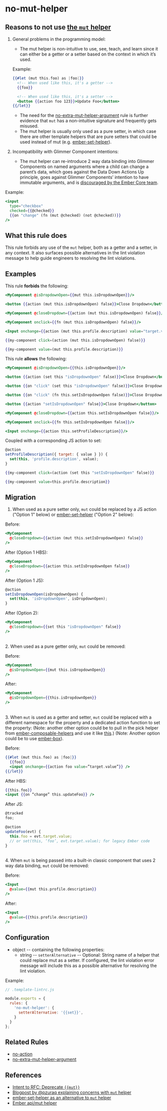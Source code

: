 # no-mut-helper

## Reasons to not use [the `mut` helper](https://api.emberjs.com/ember/release/classes/Ember.Templates.helpers/methods/each?anchor=mut)

1. General problems in the programming model:
   * The mut helper is non-intuitive to use, see, teach, and learn since it can either be a getter or a setter based on the context in which it’s used.

   Example:

   ```hbs
   {{#let (mut this.foo) as |foo|}}
     <!-- When used like this, it's a getter -->
     {{foo}}

     <!-- When used like this, it's a setter -->
     <button {{action foo 123}}>Update Foo</button>
   {{/let}}
   ```

   * The need for the [no-extra-mut-helper-argument](no-extra-mut-helper-argument.md) rule is further evidence that `mut` has a non-intuitive signature and frequently gets misused.
   * The mut helper is usually only used as a pure setter, in which case there are other template helpers that are pure setters that could be used instead of mut (e.g. [ember-set-helper](https://github.com/pzuraq/ember-set-helper)).
2. Incompatibility with Glimmer Component intentions:

   * The mut helper can re-introduce 2 way data binding into Glimmer Components on named arguments where a child can change a parent’s data, which goes against the Data Down Actions Up principle, goes against Glimmer Components’ intention to have immutable arguments, and is [discouraged by the Ember Core team](https://www.pzuraq.com/on-mut-and-2-way-binding/).

Example:

```hbs
<input
  type="checkbox"
  checked={{@checked}}
  {{on "change" (fn (mut @checked) (not @checked))}}
/>
```

## What this rule does

This rule forbids any use of the `mut` helper, both as a getter and a setter, in any context. It also
surfaces possible alternatives in the lint violation message to help guide engineers to resolving
the lint violations.

## Examples

This rule **forbids** the following:

```hbs
<MyComponent @isDropdownOpen={{mut this.isDropdownOpen}}/>
```

```hbs
<button {{action (mut this.isDropdownOpen) false}}>Close Dropdown</button>
```

```hbs
<MyComponent @closeDropdown={{action (mut this.isDropdownOpen) false}}/>
```

```hbs
<MyComponent onclick={{fn (mut this.isDropdownOpen) false}}/>
```

```hbs
<Input onchange={{action (mut this.profile.description) value="target.value"}}/>
```

```hbs
{{my-component click=(action (mut this.isDropdownOpen) false)}}
```

```hbs
{{my-component value=(mut this.profile.description)}}
```

This rule **allows** the following:

```hbs
<MyComponent @isDropdownOpen={{this.isDropdownOpen}}/>
```

```hbs
<button {{action (set this "isDropdownOpen" false)}}>Close Dropdown</button>
```

```hbs
<button {{on "click" (set this "isDropdownOpen" false)}}>Close Dropdown</button>
```

```hbs
<button {{on "click" (fn this.setIsDropdownOpen false)}}>Close Dropdown</button>
```

```hbs
<button {{action "setIsDropdownOpen" false}}>Close Dropdown</button>
```

```hbs
<MyComponent @closeDropdown={{action this.setIsDropdownOpen false}}/>
```

```hbs
<MyComponent onclick={{fn this.setIsDropdownOpen false}}/>
```

```hbs
<Input onchange={{action this.setProfileDescription}}/>
```

Coupled with a corresponding JS action to set:

```js
@action
setProfileDescription({ target: { value } }) {
  set(this, 'profile.description', value);
}
```

```hbs
{{my-component click=(action (set this "setIsDropdownOpen" false)}}
```

```hbs
{{my-component value=this.profile.description}}
```

## Migration

1. When used as a pure setter only, `mut` could be replaced by a JS action ("Option 1" below) or [ember-set-helper](https://github.com/pzuraq/ember-set-helper) ("Option 2" below):

Before:

```hbs
<MyComponent
  @closeDropdown={{action (mut this.setIsDropdownOpen) false}}
/>
```

After (Option 1 HBS):

```hbs
<MyComponent
  @closeDropdown={{action this.setIsDropdownOpen false}}
/>
```

After (Option 1 JS):

```js
@action
setIsDropdownOpen(isDropdownOpen) {
  set(this, 'isDropdownOpen', isDropdownOpen);
}
```

After (Option 2):

```hbs
<MyComponent
  @closeDropdown={{set this "isDropdownOpen" false}}
/>
```

\
2. When used as a pure getter only, `mut` could be removed:

Before:

```hbs
<MyComponent
  @isDropdownOpen={{mut this.isDropdownOpen}}
/>
```

After:

```hbs
<MyComponent
  @isDropdownOpen={{this.isDropdownOpen}}
/>
```

\
3. When `mut` is used as a getter and setter, `mut` could be replaced with a different namespace for the property and a dedicated action function to set the property: (Note: another other option could be to pull in the pick helper from [ember-composable-helpers](https://github.com/DockYard/ember-composable-helpers) and use it like [this](https://github.com/pzuraq/ember-set-helper#picking-values-with-ember-composable-helpers).) (Note: Another option could be to use [ember-box](https://github.com/pzuraq/ember-box)).

Before:

```hbs
{{#let (mut this.foo) as |foo|}}
  {{foo}}
  <input onchange={{action foo value=”target.value”}} />
{{/let}}
```

After HBS:

```hbs
{{this.foo}}
<input {{on “change” this.updateFoo}} />
```

After JS:

```js
@tracked
foo;

@action
updateFoo(evt) {
  this.foo = evt.target.value;
  // or set(this, ‘foo’, evt.target.value); for legacy Ember code
}
```

\
4. When `mut` is being passed into a built-in classic component that uses 2 way data binding, `mut` could be removed:

Before:

```hbs
<Input
  @value={{mut this.profile.description}}
/>
```

After:

```hbs
<Input
  @value={{this.profile.description}}
/>
```

## Configuration

* object -- containing the following properties:
  * string -- `setterAlternative` -- Optional: String name of a helper that could replace mut as a setter. If configured, the lint violation error message will include this as a possible alternative for resolving the lint violation.

Example:

```js
// .template-lintrc.js

module.exports = {
  rules: {
    'no-mut-helper': {
      setterAlternative: '{{set}}',
    }
  }
};
```

## Related Rules

* [no-action](no-action.md)
* [no-extra-mut-helper-argument](no-extra-mut-helper-argument.md)

## References

* [Intent to RFC: Deprecate `{{mut}}`](https://github.com/emberjs/rfcs/issues/538)
* [Blogpost by @pzuraq explaining concerns with `mut` helper](https://www.pzuraq.com/on-mut-and-2-way-binding/)
* [ember-set-helper as an alternative to `mut` helper](https://github.com/pzuraq/ember-set-helper)
* [Ember api/mut helper](https://api.emberjs.com/ember/release/classes/Ember.Templates.helpers/methods/each?anchor=mut)
